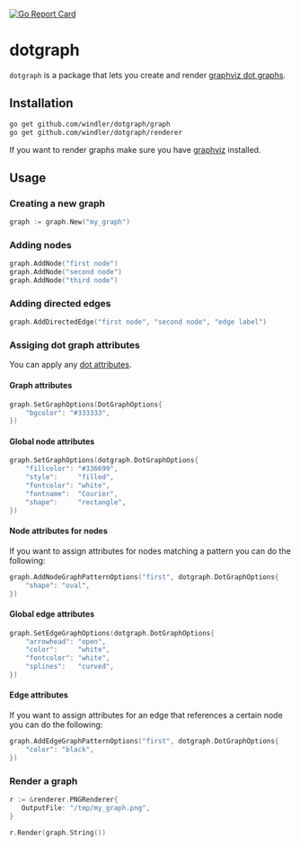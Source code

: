 [![Go Report Card](https://goreportcard.com/badge/github.com/windler/dotgraph)](https://goreportcard.com/report/github.com/windler/dotgraph) 
# dotgraph
`dotgraph` is a package that lets you create and render [graphviz dot graphs](https://www.graphviz.org/).

## Installation
```bash
go get github.com/windler/dotgraph/graph
go get github.com/windler/dotgraph/renderer
```

If you want to render graphs make sure you have [graphviz](https://www.graphviz.org/) installed.

## Usage
### Creating a new graph
```go
graph := graph.New("my_graph")
```

### Adding nodes
```go
graph.AddNode("first node")
graph.AddNode("second node")
graph.AddNode("third node")
```
### Adding directed edges
```go
graph.AddDirectedEdge("first node", "second node", "edge label")
```

### Assiging dot graph attributes
You can apply any [dot attributes](https://graphviz.gitlab.io/_pages/doc/info/attrs.html).

#### Graph attributes
```go
graph.SetGraphOptions(DotGraphOptions{
    "bgcolor": "#333333",
})
```

#### Global node attributes
```go
graph.SetGraphOptions(dotgraph.DotGraphOptions{
    "fillcolor": "#336699",
    "style":     "filled",
    "fontcolor": "white",
    "fontname":  "Courier",
    "shape":     "rectangle",
})
```

#### Node attributes for nodes
If you want to assign attributes for nodes matching a pattern you can do the following:

```go
graph.AddNodeGraphPatternOptions("first", dotgraph.DotGraphOptions{
    "shape": "oval",
})
```

#### Global edge attributes
```go
graph.SetEdgeGraphOptions(dotgraph.DotGraphOptions{
    "arrowhead": "open",
    "color":     "white",
    "fontcolor": "white",
    "splines":   "curved",
})
```

#### Edge attributes 
If you want to assign attributes for an edge that references a certain node you can do the following:

```go
graph.AddEdgeGraphPatternOptions("first", dotgraph.DotGraphOptions{
    "color": "black",
})
```

### Render a graph
```go
r := &renderer.PNGRenderer{
   OutputFile: "/tmp/my_graph.png",
}

r.Render(graph.String())
```

